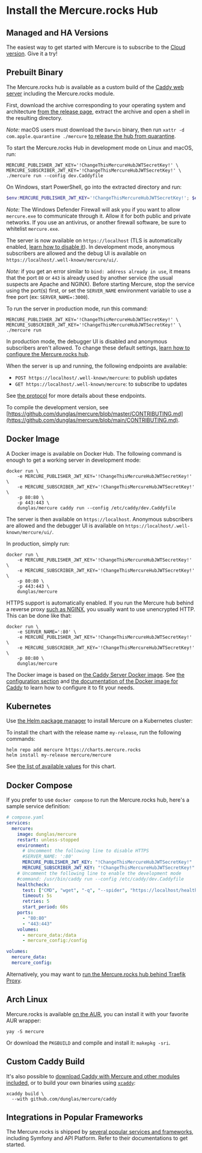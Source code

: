 # Install the Mercure.rocks Hub

## Managed and HA Versions

The easiest way to get started with Mercure is to subscribe to the [Cloud version](https://mercure.rocks/pricing).
Give it a try!

## Prebuilt Binary

The Mercure.rocks hub is available as a custom build of the [Caddy web server](https://caddyserver.com/) including the Mercure.rocks module.

First, download the archive corresponding to your operating system and architecture [from the release page](https://github.com/dunglas/mercure/releases), extract the archive and open a shell in the resulting directory.

_Note:_ macOS users must download the `Darwin` binary, then run `xattr -d com.apple.quarantine ./mercure` [to release the hub from quarantine](troubleshooting.md#macos-localhost-installation-error).

To start the Mercure.rocks Hub in development mode on Linux and macOS, run:

```console
MERCURE_PUBLISHER_JWT_KEY='!ChangeThisMercureHubJWTSecretKey!' \
MERCURE_SUBSCRIBER_JWT_KEY='!ChangeThisMercureHubJWTSecretKey!' \
./mercure run --config dev.Caddyfile
```

On Windows, start PowerShell, go into the extracted directory and run:

```powershell
$env:MERCURE_PUBLISHER_JWT_KEY='!ChangeThisMercureHubJWTSecretKey!'; $env:MERCURE_SUBSCRIBER_JWT_KEY='!ChangeThisMercureHubJWTSecretKey!'; .\mercure.exe run --config dev.Caddyfile
```

_Note:_ The Windows Defender Firewall will ask you if you want to allow `mercure.exe` to communicate through it.
Allow it for both public and private networks. If you use an antivirus, or another firewall software, be sure to whitelist `mercure.exe`.

The server is now available on `https://localhost` (TLS is automatically enabled, [learn how to disable it](config.md)).
In development mode, anonymous subscribers are allowed and the debug UI is available on `https://localhost/.well-known/mercure/ui/`.

_Note:_ if you get an error similar to `bind: address already in use`, it means that the port `80` or `443` is already used by another service (the usual suspects are Apache and NGINX). Before starting Mercure, stop the service using the port(s) first, or set the `SERVER_NAME` environment variable to use a free port (ex: `SERVER_NAME=:3000`).

To run the server in production mode, run this command:

```console
MERCURE_PUBLISHER_JWT_KEY='!ChangeThisMercureHubJWTSecretKey!' \
MERCURE_SUBSCRIBER_JWT_KEY='!ChangeThisMercureHubJWTSecretKey!' \
./mercure run
```

In production mode, the debugger UI is disabled and anonymous subscribers aren't allowed.
To change these default settings, [learn how to configure the Mercure.rocks hub](config.md).

When the server is up and running, the following endpoints are available:

- `POST https://localhost/.well-known/mercure`: to publish updates
- `GET https://localhost/.well-known/mercure`: to subscribe to updates

See [the protocol](../../spec/mercure.md) for more details about these endpoints.

To compile the development version, see [https://github.com/dunglas/mercure/blob/master/CONTRIBUTING.md](https://github.com/dunglas/mercure/blob/main/CONTRIBUTING.md).

## Docker Image

A Docker image is available on Docker Hub. The following command is enough to get a working server in development mode:

```console
docker run \
    -e MERCURE_PUBLISHER_JWT_KEY='!ChangeThisMercureHubJWTSecretKey!' \
    -e MERCURE_SUBSCRIBER_JWT_KEY='!ChangeThisMercureHubJWTSecretKey!' \
    -p 80:80 \
    -p 443:443 \
    dunglas/mercure caddy run --config /etc/caddy/dev.Caddyfile
```

The server is then available on `https://localhost`. Anonymous subscribers are allowed and the debugger UI is available on `https://localhost/.well-known/mercure/ui/`.

In production, simply run:

```console
docker run \
    -e MERCURE_PUBLISHER_JWT_KEY='!ChangeThisMercureHubJWTSecretKey!' \
    -e MERCURE_SUBSCRIBER_JWT_KEY='!ChangeThisMercureHubJWTSecretKey!' \
    -p 80:80 \
    -p 443:443 \
    dunglas/mercure
```

HTTPS support is automatically enabled. If you run the Mercure hub behind a reverse proxy [such as NGINX](cookbooks.md#using-nginx-as-an-http-2-reverse-proxy-in-front-of-the-hub), you usually want to use unencrypted HTTP.
This can be done like that:

```console
docker run \
    -e SERVER_NAME=':80' \
    -e MERCURE_PUBLISHER_JWT_KEY='!ChangeThisMercureHubJWTSecretKey!' \
    -e MERCURE_SUBSCRIBER_JWT_KEY='!ChangeThisMercureHubJWTSecretKey!' \
    -p 80:80 \
    dunglas/mercure
```

The Docker image is based on [the Caddy Server Docker image](https://registry.hub.docker.com/_/caddy).
See [the configuration section](config.md) and [the documentation of the Docker image for Caddy](https://registry.hub.docker.com/_/caddy) to learn how to configure it to fit your needs.

## Kubernetes

Use [the Helm package manager](https://helm.sh/) to install Mercure on a Kubernetes cluster:

To install the chart with the release name `my-release`, run the following commands:

```console
helm repo add mercure https://charts.mercure.rocks
helm install my-release mercure/mercure
```

See [the list of available values](https://github.com/dunglas/mercure/blob/main/charts/mercure/README.md) for this chart.

## Docker Compose

If you prefer to use `docker compose` to run the Mercure.rocks hub, here's a sample service definition:

```yaml
# compose.yaml
services:
  mercure:
    image: dunglas/mercure
    restart: unless-stopped
    environment:
      # Uncomment the following line to disable HTTPS
      #SERVER_NAME: ':80'
      MERCURE_PUBLISHER_JWT_KEY: "!ChangeThisMercureHubJWTSecretKey!"
      MERCURE_SUBSCRIBER_JWT_KEY: "!ChangeThisMercureHubJWTSecretKey!"
    # Uncomment the following line to enable the development mode
    #command: /usr/bin/caddy run --config /etc/caddy/dev.Caddyfile
    healthcheck:
      test: ["CMD", "wget", "-q", "--spider", "https://localhost/healthz"]
      timeout: 5s
      retries: 5
      start_period: 60s
    ports:
      - "80:80"
      - "443:443"
    volumes:
      - mercure_data:/data
      - mercure_config:/config

volumes:
  mercure_data:
  mercure_config:
```

Alternatively, you may want to [run the Mercure.rocks hub behind Traefik Proxy](traefik.md).

## Arch Linux

Mercure.rocks is available [on the AUR](https://aur.archlinux.org/packages/mercure), you can install it with your favorite AUR wrapper:

```console
yay -S mercure
```

Or download the `PKGBUILD` and compile and install it: `makepkg -sri`.

## Custom Caddy Build

It's also possible to [download Caddy with Mercure and other modules included](https://caddyserver.com/download?package=github.com%2Fdunglas%2Fmercure%2Fcaddy), or to build your own binaries using [`xcaddy`](https://github.com/caddyserver/xcaddy):

```console
xcaddy build \
  --with github.com/dunglas/mercure/caddy
```

## Integrations in Popular Frameworks

The Mercure.rocks is shipped by [several popular services and frameworks](../ecosystem/awesome.md#frameworks-and-services-integrations), including Symfony and API Platform.
Refer to their documentations to get started.
